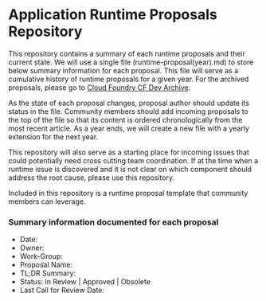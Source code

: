 # Application Runtime Proposals Repository
This repository contains a summary of each runtime proposals and their current state. We will use a single file (runtime-proposal(year).md) to store below summary information for each proposal. This file will serve as a cumulative history of runtime proposals for a given year. For the archived proposals, please go to [Cloud Foundry CF Dev Archive](https://lists.cloudfoundry.org/g/cf-dev/topics). 

As the state of each proposal changes, proposal author should update its status in the file.  Community members should add incoming proposals to the top of the file so that its content is ordered chronologically from the most recent article. As a year ends, we will create a new file with a yearly extension for the next year. 

This repository will also serve as a starting place for incoming issues that could potentially need cross cutting team coordination. If at the time when a runtime issue is discovered and it is not clear on which component should address the root cause, please use this repository.

Included in this repository is a runtime proposal template that community members can leverage.

### Summary information documented for each proposal
- Date: 
- Owner:
- Work-Group: 
- Proposal Name: 
- TL;DR Summary: 
- Status: In Review | Approved | Obsolete
- Last Call for Review Date:
